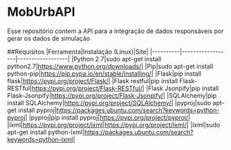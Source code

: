 # MobUrbAPI
Esse repositório contem a API para a integração de dados responsáveis por gerar os dados de simulação

##Requisitos
|Ferramenta|Instalação (Linux)|Site|
|----------|------------------|------------------|
|Python 2.7|sudo apt-get install python2.7|https://www.python.org/downloads/|
|Pip|sudo apt-get install python-pip|https://pip.pypa.io/en/stable/installing/|
|Flask|pip install flask|https://pypi.org/project/Flask/|
|Flask restful|pip install Flask-RESTful|https://pypi.org/project/Flask-RESTful/|
|Flask Jsonpify|pip install Flask-Jsonpify|https://pypi.org/project/Flask-Jsonpify/|
|SQLAlchemy|pip install SQLAlchemy|https://pypi.org/project/SQLAlchemy/|
|pyproj|sudo apt-get install pyproj|https://packages.ubuntu.com/search?keywords=python-pyproj|
|pyproj|pip install pyproj|https://pypi.org/project/pyproj/|
|lxml|https://pypi.org/project/lxml|https://pypi.org/project/lxml/|
|lxml|sudo apt-get install python-lxml|https://packages.ubuntu.com/search?keywords=python-lxml|


